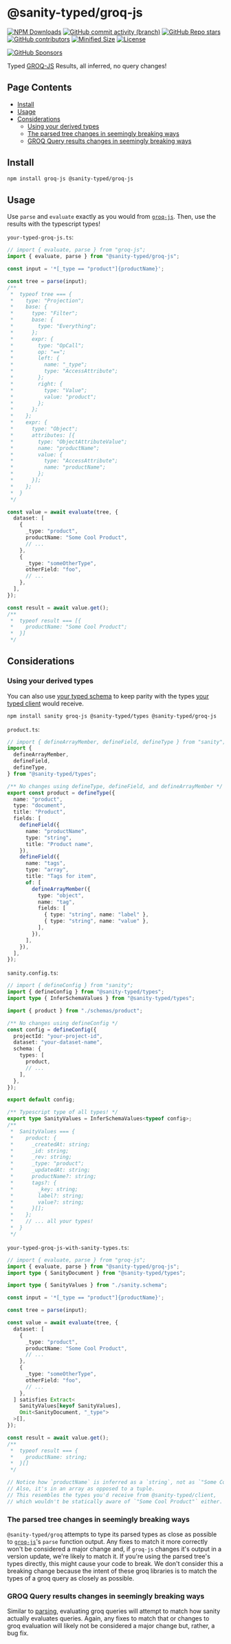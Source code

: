 <!-- >>>>>> BEGIN GENERATED FILE (include): SOURCE packages/groq-js/_README.md -->
# @sanity-typed/groq-js

[![NPM Downloads](https://img.shields.io/npm/dw/@sanity-typed/groq-js?style=flat&logo=npm)](https://www.npmjs.com/package/@sanity-typed/groq-js)
[![GitHub commit activity (branch)](https://img.shields.io/github/commit-activity/m/saiichihashimoto/sanity-typed?style=flat&logo=github)](https://github.com/saiichihashimoto/sanity-typed/pulls?q=is%3Apr+is%3Aclosed)
[![GitHub Repo stars](https://img.shields.io/github/stars/saiichihashimoto/sanity-typed?style=flat&logo=github)](https://github.com/saiichihashimoto/sanity-typed/stargazers)
[![GitHub contributors](https://img.shields.io/github/contributors/saiichihashimoto/sanity-typed?style=flat&logo=github)](https://github.com/saiichihashimoto/sanity-typed/graphs/contributors)
[![Minified Size](https://img.shields.io/bundlephobia/min/@sanity-typed/groq-js?style=flat)](https://www.npmjs.com/package/@sanity-typed/groq-js?activeTab=code)
[![License](https://img.shields.io/github/license/saiichihashimoto/sanity-typed?style=flat)](LICENSE)

[![GitHub Sponsors](https://img.shields.io/github/sponsors/saiichihashimoto?style=flat)](https://github.com/sponsors/saiichihashimoto)

Typed [GROQ-JS](https://github.com/sanity-io/groq-js) Results, all inferred, no query changes!

## Page Contents
- [Install](#install)
- [Usage](#usage)
- [Considerations](#considerations)
  - [Using your derived types](#using-your-derived-types)
  - [The parsed tree changes in seemingly breaking ways](#the-parsed-tree-changes-in-seemingly-breaking-ways)
  - [GROQ Query results changes in seemingly breaking ways](#groq-query-results-changes-in-seemingly-breaking-ways)

## Install

```bash
npm install groq-js @sanity-typed/groq-js
```

## Usage

Use `parse` and `evaluate` exactly as you would from [`groq-js`](https://github.com/sanity-io/groq-js). Then, use the results with the typescript types!

<!-- >>>>>> BEGIN INCLUDED FILE (typescript): SOURCE packages/groq-js/docs/your-typed-groq-js.ts -->
```your-typed-groq-js.ts```:
```typescript
// import { evaluate, parse } from "groq-js";
import { evaluate, parse } from "@sanity-typed/groq-js";

const input = '*[_type == "product"]{productName}';

const tree = parse(input);
/**
 *  typeof tree === {
 *    type: "Projection";
 *    base: {
 *      type: "Filter";
 *      base: {
 *        type: "Everything";
 *      };
 *      expr: {
 *        type: "OpCall";
 *        op: "==";
 *        left: {
 *          name: "_type";
 *          type: "AccessAttribute";
 *        };
 *        right: {
 *          type: "Value";
 *          value: "product";
 *        };
 *      };
 *    };
 *    expr: {
 *      type: "Object";
 *      attributes: [{
 *        type: "ObjectAttributeValue";
 *        name: "productName";
 *        value: {
 *          type: "AccessAttribute";
 *          name: "productName";
 *        };
 *      }];
 *    };
 *  }
 */

const value = await evaluate(tree, {
  dataset: [
    {
      _type: "product",
      productName: "Some Cool Product",
      // ...
    },
    {
      _type: "someOtherType",
      otherField: "foo",
      // ...
    },
  ],
});

const result = await value.get();
/**
 *  typeof result === [{
 *    productName: "Some Cool Product";
 *  }]
 */
```
<!-- <<<<<< END INCLUDED FILE (typescript): SOURCE packages/groq-js/docs/your-typed-groq-js.ts -->

## Considerations

### Using your derived types

You can also use [your typed schema](../types) to keep parity with the types [your typed client](../client) would receive.

```bash
npm install sanity groq-js @sanity-typed/types @sanity-typed/groq-js
```

<!-- >>>>>> BEGIN INCLUDED FILE (typescript): SOURCE packages/types/docs/schemas/product.ts -->
```product.ts```:
```typescript
// import { defineArrayMember, defineField, defineType } from "sanity";
import {
  defineArrayMember,
  defineField,
  defineType,
} from "@sanity-typed/types";

/** No changes using defineType, defineField, and defineArrayMember */
export const product = defineType({
  name: "product",
  type: "document",
  title: "Product",
  fields: [
    defineField({
      name: "productName",
      type: "string",
      title: "Product name",
    }),
    defineField({
      name: "tags",
      type: "array",
      title: "Tags for item",
      of: [
        defineArrayMember({
          type: "object",
          name: "tag",
          fields: [
            { type: "string", name: "label" },
            { type: "string", name: "value" },
          ],
        }),
      ],
    }),
  ],
});
```
<!-- <<<<<< END INCLUDED FILE (typescript): SOURCE packages/types/docs/schemas/product.ts -->
<!-- >>>>>> BEGIN INCLUDED FILE (typescript): SOURCE packages/types/docs/sanity.config.ts -->
```sanity.config.ts```:
```typescript
// import { defineConfig } from "sanity";
import { defineConfig } from "@sanity-typed/types";
import type { InferSchemaValues } from "@sanity-typed/types";

import { product } from "./schemas/product";

/** No changes using defineConfig */
const config = defineConfig({
  projectId: "your-project-id",
  dataset: "your-dataset-name",
  schema: {
    types: [
      product,
      // ...
    ],
  },
});

export default config;

/** Typescript type of all types! */
export type SanityValues = InferSchemaValues<typeof config>;
/**
 *  SanityValues === {
 *    product: {
 *      _createdAt: string;
 *      _id: string;
 *      _rev: string;
 *      _type: "product";
 *      _updatedAt: string;
 *      productName?: string;
 *      tags?: {
 *        _key: string;
 *        label?: string;
 *        value?: string;
 *      }[];
 *    };
 *    // ... all your types!
 *  }
 */
```
<!-- <<<<<< END INCLUDED FILE (typescript): SOURCE packages/types/docs/sanity.config.ts -->
<!-- >>>>>> BEGIN INCLUDED FILE (typescript): SOURCE packages/groq-js/docs/your-typed-groq-js-with-sanity-types.ts -->
```your-typed-groq-js-with-sanity-types.ts```:
```typescript
// import { evaluate, parse } from "groq-js";
import { evaluate, parse } from "@sanity-typed/groq-js";
import type { SanityDocument } from "@sanity-typed/types";

import type { SanityValues } from "./sanity.schema";

const input = '*[_type == "product"]{productName}';

const tree = parse(input);

const value = await evaluate(tree, {
  dataset: [
    {
      _type: "product",
      productName: "Some Cool Product",
      // ...
    },
    {
      _type: "someOtherType",
      otherField: "foo",
      // ...
    },
  ] satisfies Extract<
    SanityValues[keyof SanityValues],
    Omit<SanityDocument, "_type">
  >[],
});

const result = await value.get();
/**
 *  typeof result === {
 *    productName: string;
 *  }[]
 */

// Notice how `productName` is inferred as a `string`, not as `"Some Cool Product"`.
// Also, it's in an array as opposed to a tuple.
// This resembles the types you'd receive from @sanity-typed/client,
// which wouldn't be statically aware of `"Some Cool Product"` either.
```
<!-- <<<<<< END INCLUDED FILE (typescript): SOURCE packages/groq-js/docs/your-typed-groq-js-with-sanity-types.ts -->

<!-- >>>>>> BEGIN INCLUDED FILE (markdown): SOURCE packages/groq/docs/groq/docs/considerations/parse-type-flakiness.md -->
### The parsed tree changes in seemingly breaking ways

`@sanity-typed/groq` attempts to type its parsed types as close as possible to [`groq-js`](https://github.com/sanity-io/groq-js)'s `parse` function output. Any fixes to match it more correctly won't be considered a major change and, if `groq-js` changes it's output in a version update, we're likely to match it. If you're using the parsed tree's types directly, this might cause your code to break. We don't consider this a breaking change because the intent of these groq libraries is to match the types of a groq query as closely as possible.
<!-- <<<<<< END INCLUDED FILE (markdown): SOURCE packages/groq/docs/groq/docs/considerations/parse-type-flakiness.md -->
<!-- >>>>>> BEGIN INCLUDED FILE (markdown): SOURCE packages/groq-js/docs/considerations/docs/considerations/evaluate-type-flakiness.md -->
### GROQ Query results changes in seemingly breaking ways

Similar to [parsing](#the-parsed-tree-changes-in-seemingly-breaking-ways), evaluating groq queries will attempt to match how sanity actually evaluates queries. Again, any fixes to match that or changes to groq evaluation will likely not be considered a major change but, rather, a bug fix.
<!-- <<<<<< END INCLUDED FILE (markdown): SOURCE packages/groq-js/docs/considerations/docs/considerations/evaluate-type-flakiness.md -->
<!-- <<<<<< END GENERATED FILE (include): SOURCE packages/groq-js/_README.md -->
